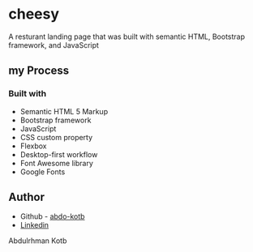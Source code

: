 # cheesy
A resturant landing page that was built with semantic HTML, Bootstrap framework, and JavaScript

## my Process

### Built with

- Semantic HTML 5 Markup
- Bootstrap framework
- JavaScript
- CSS custom property
- Flexbox
- Desktop-first workflow
- Font Awesome library
- Google Fonts

## Author

- Github - [abdo-kotb](github.com/abdo-kotb)
- [Linkedin](https://www.linkedin.com/in/abdulrhman-mohammed-5687781b5/)

Abdulrhman Kotb
